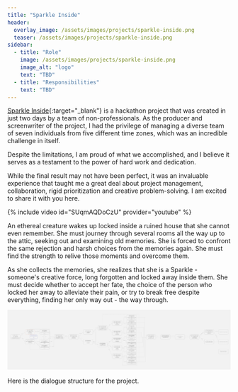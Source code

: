 ```yaml
---
title: "Sparkle Inside"
header:
  overlay_image: /assets/images/projects/sparkle-inside.png
  teaser: /assets/images/projects/sparkle-inside.png
sidebar:
  - title: "Role"
    image: /assets/images/projects/sparkle-inside.png
    image_alt: "logo"
    text: "TBD"
  - title: "Responsibilities"
    text: "TBD"
---
```


[Sparkle Inside](https://taisiia.itch.io/sparkle-inside){:target="\_blank"} is a hackathon project that was created in just two days by a team of non-professionals. As the producer and screenwriter of the project, I had the privilege of managing a diverse team of seven individuals from five different time zones, which was an incredible challenge in itself.

Despite the limitations, I am proud of what we accomplished, and I believe it serves as a testament to the power of hard work and dedication.

While the final result may not have been perfect, it was an invaluable experience that taught me a great deal about project management, collaboration, rigid prioritization and creative problem-solving. I am excited to share it with you here.

{% include video id="SUqmAQDoCzU" provider="youtube" %}

An ethereal creature wakes up locked inside a ruined house that she cannot even remember. She must journey through several rooms all the way up to the attic, seeking out and examining old memories. She is forced to confront the same rejection and harsh choices from the memories again. She must find the strength to relive those moments and overcome them.

As she collects the memories, she realizes that she is a Sparkle - someone's creative force, long forgotten and locked away inside them. She must decide whether to accept her fate, the choice of the person who locked her away to alleviate their pain, or try to break free despite everything, finding her only way out - the way through.

![image-left](/assets/images/projects/sparkle-inside-image-1.png)

Here is the dialogue structure for the project.

